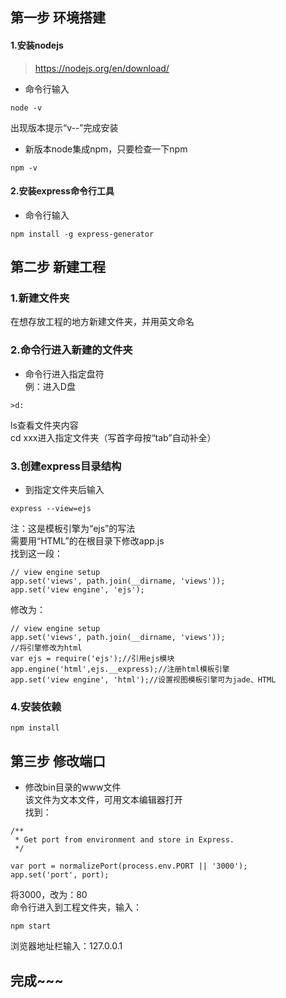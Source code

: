 ## 第一步 环境搭建
#### 1.安装nodejs
>https://nodejs.org/en/download/
* 命令行输入

```
node -v
```
出现版本提示“v--”完成安装
* 新版本node集成npm，只要检查一下npm

```
npm -v
```
#### 2.安装express命令行工具
* 命令行输入

```
npm install -g express-generator
```
## 第二步 新建工程
### 1.新建文件夹
在想存放工程的地方新建文件夹，并用英文命名  
### 2.命令行进入新建的文件夹
* 命令行进入指定盘符  
例：进入D盘

```
>d:
```
ls查看文件夹内容  
cd xxx进入指定文件夹（写首字母按“tab”自动补全）
### 3.创建express目录结构
* 到指定文件夹后输入

```
express --view=ejs
```
注：这是模板引擎为“ejs”的写法  
需要用“HTML”的在根目录下修改app.js  
找到这一段：
```
// view engine setup
app.set('views', path.join(__dirname, 'views'));
app.set('view engine', 'ejs');
```
修改为：

```
// view engine setup
app.set('views', path.join(__dirname, 'views'));
//将引擎修改为html
var ejs = require('ejs');//引用ejs模块
app.engine('html',ejs.__express);//注册html模板引擎
app.set('view engine', 'html');//设置视图模板引擎可为jade、HTML
```

### 4.安装依赖

```
npm install
```
## 第三步 修改端口
* 修改bin目录的www文件  
该文件为文本文件，可用文本编辑器打开  
找到：  

```
/**
 * Get port from environment and store in Express.
 */

var port = normalizePort(process.env.PORT || '3000');
app.set('port', port);
```
将3000，改为：80  
命令行进入到工程文件夹，输入：

```
npm start
```
浏览器地址栏输入：127.0.0.1
## 完成~~~
